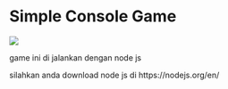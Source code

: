 <h1>Simple Console Game</h1>
<img src="http://drive.google.com/uc?export=view&id=1wNBW0wBQR65rrZoetmL5109mYyjh2kNc"/>
<p> game ini di jalankan dengan node js</p>
<p> silahkan anda download node js di https://nodejs.org/en/</p>
